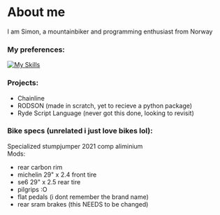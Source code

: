 # About me <br>
I am Simon, a mountainbiker and programming enthusiast from Norway <br>
### My preferences: <br>
[![My Skills](https://skillicons.dev/icons?i=python,vscode)](https://skillicons.dev) <br>
### Projects: <br>
* Chainline <br>
* RODSON (made in scratch, yet to recieve a python package) <br>
* Ryde Script Language (never got this done, looking to revisit) <br>
### Bike specs (unrelated i just love bikes lol): <br>
Specialized stumpjumper 2021 comp aliminium <br>
Mods:<br>
* rear carbon rim<br>
* michelin 29" x 2.4 front tire<br>
* se6 29" x 2.5 rear tire<br>
* pilgrips :O<br>
* flat pedals (i dont remember the brand name)<br>
* rear sram brakes (this NEEDS to be changed)<br>
